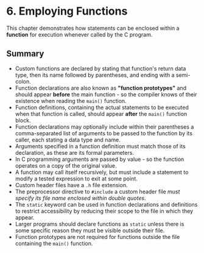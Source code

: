 # 6. Employing Functions

This chapter demonstrates how statements can be enclosed within a **function** for execution whenever called by the C program.

## Summary
- Custom functions are declared by stating that function's return data type, then its name followed by parentheses, and ending with a semi-colon.
- Function declarations are also known as **"function prototypes"** and should appear **before** the main function - so the compiler knows of their existence when reading the `main()` function.
- Function definitions, containing the actual statements to be executed when that function is called, should appear **after** the `main()` function block.
- Function declarations may optionally include within their parentheses a comma-separated list of arguments to be passed to the function by its caller, each stating a data type and name.
- Arguments specified in a function definition must match those of its declaration, as these are its formal parameters.
- In C programming arguments are passed by value - so the function operates on a copy of the original value.
- A function may call itself recursively, but must include a statement to modify a tested expression to exit at some point.
- Custom header files have a `.h` file extension.
- The preprocessor directive to `#include` a custom header file *must specify its file name enclosed within double quotes*.
- The `static` keyword can be used in function declarations and definitions to restrict accessibility by reducing their scope to the file in which they appear.
- Larger programs should declare functions as `static` unless there is some specific reason they must be visible outside their file.
- Function prototypes are not required for functions outside the file containing the `main()` function.